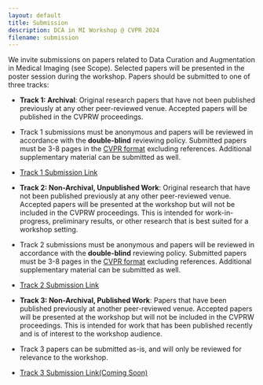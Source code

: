 ```yaml
---
layout: default
title: Submission
description: DCA in MI Workshop @ CVPR 2024
filename: submission
---
```


We invite submissions on papers related to Data Curation and Augmentation in Medical Imaging (see Scope). Selected papers will be presented in the poster session during the workshop. Papers should be submitted to one of three tracks:

- **Track 1: Archival**: Original research papers that have not been published previously at any other peer-reviewed venue. Accepted papers will be published in the CVPRW proceedings.

- Track 1 submissions must be anonymous and papers will be reviewed in accordance with the **double-blind** reviewing policy. Submitted papers must be 3-8 pages in the [CVPR format](https://cvpr.thecvf.com/Conferences/2024/AuthorGuidelines) excluding references. Additional supplementary material can be submitted as well. 

- [Track 1 Submission Link](https://openreview.net/group?id=thecvf.com/CVPR/2024/Workshop/DCAMI_archival)

- **Track 2: Non-Archival, Unpublished Work**: Original research that have not been published previously at any other peer-reviewed venue. Accepted papers will be presented at the workshop but will not be included in the CVPRW proceedings. This is intended for work-in-progress, preliminary results, or other research that is best suited for a workshop setting.

- Track 2 submissions must be anonymous and papers will be reviewed in accordance with the **double-blind** reviewing policy. Submitted papers must be 3-8 pages in the [CVPR format](https://cvpr.thecvf.com/Conferences/2024/AuthorGuidelines) excluding references. Additional supplementary material can be submitted as well. 

- [Track 2 Submission Link ](https://openreview.net/group?id=thecvf.com/CVPR/2024/Workshop/DCAMI)

- **Track 3: Non-Archival, Published Work**: Papers that have been published previously at another peer-reviewed venue. Accepted papers will be presented at the workshop but will not be included in the CVPRW proceedings. This is intended for work that has been published recently and is of interest to the workshop audience. 

- Track 3 papers can be submitted as-is, and will only be reviewed for relevance to the workshop.

- [Track 3 Submission Link(Coming Soon)](./)

<!-- ## Track Policy

For **Track** 1 and **Track 2**, submissions must be anonymous and papers will be reviewed in accordance with the **double-blind** reviewing policy. Submitted papers must be 3-8 pages in the [CVPR format](https://cvpr.thecvf.com/Conferences/2024/AuthorGuidelines) excluding references. Additional supplementary material can be submitted as well. 

For **Track 3**, papers can be submitted as-is and will only be reviewed for relevance to the workshop. -->

<!-- A double-blind reviewing process is adhered to guarantee paper quality.  -->
<!-- Papers will be reviewed in accordance with the **double-blind** reviewing policy.
There will be a single round of reviews without a rebuttal.  -->

<!-- Papers can be submitted via [OpenReview](https://openreview.net/group?id=thecvf.com/CVPR/2024/Workshop/DCAMI). The submission should follow the CVPR conference [format](https://cvpr.thecvf.com/Conferences/2024/AuthorGuidelines) and [template](https://github.com/cvpr-org/author-kit/releases). We encourage submissions of **3-8 pages (max. 8)** excluding references. Supplementary material can be submitted as well.


In submitting a paper, authors implicitly acknowledge that no paper of substantially similar content has been or will be submitted to another conference or workshop until the decisions have been made by our workshop.


See [Important Dates](./important_dates) for submission deadlines.

For paper submission questions, pleas email **dca-in-mi-workshop@googlegroups.com**

[back](./)
